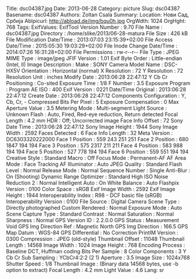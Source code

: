 Title: dsc04387.jpg
Date: 2013-06-28
Category: picture
Slug: dsc04387
Basename: dsc04387
Authors: Zoltan Csala
Summary:
Location: Нови Сад, Србија
Ablpicurl: http://abload.de/img/bqu0h.jpg
OrgWdth: 1024
OrgHght: 768
Tags:
ExifValues: ExifTool Version Number : 9.70
            File Name : dsc04387.jpg
            Directory : /home/slike/2013/06-28-matura
            File Size : 426 kB
            File Modification Date/Time : 2013:07:03 23:15:39+02:00
            File Access Date/Time : 2015:05:30 19:03:29+02:00
            File Inode Change Date/Time : 2014:07:26 16:31:28+02:00
            File Permissions : rw-r--r--
            File Type : JPEG
            MIME Type : image/jpeg
            JFIF Version : 1.01
            Exif Byte Order : Little-endian (Intel, II)
            Image Description :
            Make : SONY
            Camera Model Name : DSC-HX5V
            Orientation : Horizontal (normal)
            X Resolution : 72
            Y Resolution : 72
            Resolution Unit : inches
            Modify Date : 2013:06:28 22:47:12
            Y Cb Cr Positioning : Co-sited
            Exposure Time : 1/8
            F Number : 3.5
            Exposure Program : Program AE
            ISO : 400
            Exif Version : 0221
            Date/Time Original : 2013:06:28 22:47:12
            Create Date : 2013:06:28 22:47:12
            Components Configuration : Y, Cb, Cr, -
            Compressed Bits Per Pixel : 5
            Exposure Compensation : 0
            Max Aperture Value : 3.5
            Metering Mode : Multi-segment
            Light Source : Unknown
            Flash : Auto, Fired, Red-eye reduction, Return detected
            Focal Length : 4.2 mm
            HDR : Off; Uncorrected image
            Face Info Offset : 72
            Sony Date Time : 2013:06:28 22:47:12
            Sony Image Height : 1944
            Sony Image Width : 2592
            Faces Detected : 6
            Face Info Length : 32
            Meta Version : DC6303320222000
            Face 1 Position : 559 243 251 251
            Face 2 Position : 680 1847 194 194
            Face 3 Position : 575 2317 211 211
            Face 4 Position : 583 988 194 194
            Face 5 Position : 527 778 194 194
            Face 6 Position : 559 551 194 194
            Creative Style : Standard
            Macro : Off
            Focus Mode : Permanent-AF
            AF Area Mode : Face Tracking
            AF Illuminator : Auto
            JPEG Quality : Standard
            Flash Level : Normal
            Release Mode : Normal
            Sequence Number : Single
            Anti-Blur : On (Shooting)
            Dynamic Range Optimizer : Standard
            High ISO Noise Reduction 2 : Normal
            Intelligent Auto : On
            White Balance : Auto
            Flashpix Version : 0100
            Color Space : sRGB
            Exif Image Width : 2592
            Exif Image Height : 1944
            Interoperability Index : R98 - DCF basic file (sRGB)
            Interoperability Version : 0100
            File Source : Digital Camera
            Scene Type : Directly photographed
            Custom Rendered : Normal
            Exposure Mode : Auto
            Scene Capture Type : Standard
            Contrast : Normal
            Saturation : Normal
            Sharpness : Normal
            GPS Version ID : 2.2.0.0
            GPS Status : Measurement Void
            GPS Img Direction Ref : Magnetic North
            GPS Img Direction : 166.5
            GPS Map Datum : WGS-84
            GPS Differential : No Correction
            PrintIM Version : 0300
            Compression : JPEG (old-style)
            Thumbnail Offset : 11048
            Thumbnail Length : 14568
            Image Width : 1024
            Image Height : 768
            Encoding Process : Baseline DCT, Huffman coding
            Bits Per Sample : 8
            Color Components : 3
            Y Cb Cr Sub Sampling : YCbCr4:2:2 (2 1)
            Aperture : 3.5
            Image Size : 1024x768
            Shutter Speed : 1/8
            Thumbnail Image : (Binary data 14568 bytes, use -b option to extract)
            Focal Length : 4.2 mm
            Light Value : 4.6
Lang: sr

